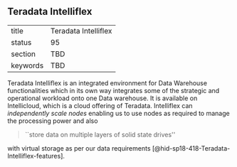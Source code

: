 ## Teradata Intelliflex


|          |                      |
| -------- | -------------------- |
| title    | Teradata Intelliflex |
| status   | 95                   |
| section  | TBD                  |
| keywords | TBD                  |




Teradata Intelliflex is an integrated environment for Data Warehouse
functionalities which in its own way integrates some of the strategic
and operational workload onto one Data warehouse. It is available on
Intellicloud, which is a cloud offering of Teradata. Intelliflex can
*independently scale nodes* enabling us to use nodes as required to
manage the processing power and also

> ``store data on multiple layers of solid state drives''

with virtual storage as per our data
requirements [@hid-sp18-418-Teradata-Intelliflex-features].
